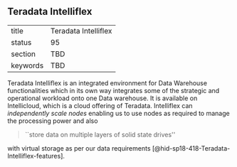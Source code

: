 ## Teradata Intelliflex


|          |                      |
| -------- | -------------------- |
| title    | Teradata Intelliflex |
| status   | 95                   |
| section  | TBD                  |
| keywords | TBD                  |




Teradata Intelliflex is an integrated environment for Data Warehouse
functionalities which in its own way integrates some of the strategic
and operational workload onto one Data warehouse. It is available on
Intellicloud, which is a cloud offering of Teradata. Intelliflex can
*independently scale nodes* enabling us to use nodes as required to
manage the processing power and also

> ``store data on multiple layers of solid state drives''

with virtual storage as per our data
requirements [@hid-sp18-418-Teradata-Intelliflex-features].
